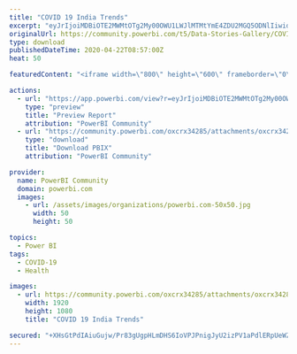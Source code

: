 ```yaml
---
title: "COVID 19 India Trends"
excerpt: "eyJrIjoiMDBiOTE2MWMtOTg2My00OWU1LWJlMTMtYmE4ZDU2MGQ5ODNlIiwidCI6IjI0N2MyMTU5LTI5ZWItNDVhOC05ZjVlLTQxMzgzZWRlOTAxNSJ9"
originalUrl: https://community.powerbi.com/t5/Data-Stories-Gallery/COVID-19-India-Trends/m-p/1042123
type: download
publishedDateTime: 2020-04-22T08:57:00Z
heat: 50

featuredContent: "<iframe width=\"800\" height=\"600\" frameborder=\"0\" src=\"https://app.powerbi.com/view?r=eyJrIjoiMDBiOTE2MWMtOTg2My00OWU1LWJlMTMtYmE4ZDU2MGQ5ODNlIiwidCI6IjI0N2MyMTU5LTI5ZWItNDVhOC05ZjVlLTQxMzgzZWRlOTAxNSJ9\"></iframe>"

actions:
  - url: "https://app.powerbi.com/view?r=eyJrIjoiMDBiOTE2MWMtOTg2My00OWU1LWJlMTMtYmE4ZDU2MGQ5ODNlIiwidCI6IjI0N2MyMTU5LTI5ZWItNDVhOC05ZjVlLTQxMzgzZWRlOTAxNSJ9"
    type: "preview"
    title: "Preview Report"
    attribution: "PowerBI Community"
  - url: "https://community.powerbi.com/oxcrx34285/attachments/oxcrx34285/DataStoriesGallery/3817/2/Covid%2019%20India.pbix"
    type: "download"
    title: "Download PBIX"
    attribution: "PowerBI Community"

provider:
  name: PowerBI Community
  domain: powerbi.com
  images:
    - url: /assets/images/organizations/powerbi.com-50x50.jpg
      width: 50
      height: 50

topics:
  - Power BI
tags:
  - COVID-19
  - Health

images:
  - url: https://community.powerbi.com/oxcrx34285/attachments/oxcrx34285/DataStoriesGallery/3817/1/Covid%2019%20India.jpg
    width: 1920
    height: 1080
    title: "COVID 19 India Trends"

secured: "+XHsGtPdIAiuGujw/Pr83gUgpHLmDHS6IoVPJPnigJyU2izPV1aPdlERpUeWZHfVJdpoEwZhE6ttozClgaMtcGbWd6awBKd8EeSUgAXN3uZeU+qGrvySJdoVM1zyGXMOgdMGwAatLy7ayNCcTlwGYTpkxaTpm1TKlYRHRXgSFnVVFWuc4j5R3zRKG+c0B2MEPmL2REvv5jMLc9JGxCdQDpOhwSR2g2Rcybm3rwpdZVUta4A3L98MX0wQquPNiLuomlH3DIOJBFfdDRQcwrD8SvR6hgGudk31XI41qPGGX3iYXxB/f+E5aElfiyPmPwAt/qxEx75UFPZ+JSO760jhIRB5gCcYbExxNQZgMWhWX1exbOfVhudGrQ9BQQEPCMmWIWOzYUH4ZLzrbZqTzKU6yA==;t0pUBWKHzWQyGt8kISnEkQ=="
---
```


